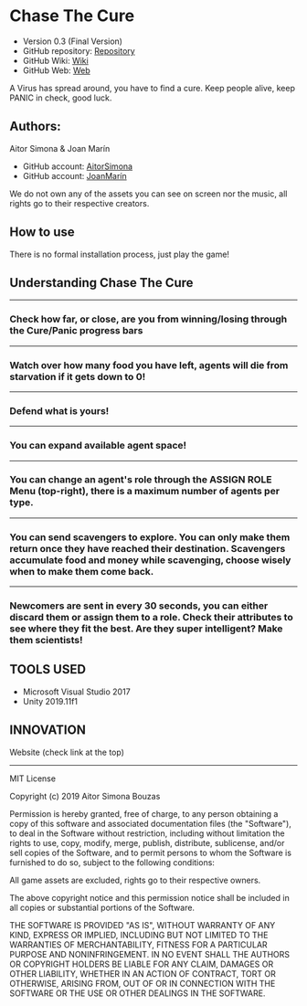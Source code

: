 # Chase The Cure
* Version 0.3 (Final Version)
* GitHub repository: [Repository](https://github.com/AitorSimona/ChaseTheCure)
* GitHub Wiki: [Wiki](https://github.com/AitorSimona/ChaseTheCure/wiki)
* GitHub Web: [Web](https://aitorsimona.github.io/ChaseTheCure/)

A Virus has spread around, you have to find a cure.
Keep people alive, keep PANIC in check, good luck.

## Authors:

Aitor Simona & Joan Marín

* GitHub account: [AitorSimona](https://github.com/AitorSimona)
* GitHub account: [JoanMarín](https://github.com/X0KA)

We do not own any of the assets you can see on screen nor the music, all rights go to their respective creators.

## How to use

There is no formal installation process, just play the game!

## Understanding Chase The Cure

***

### Check how far, or close, are you from winning/losing through the Cure/Panic progress bars

***

### Watch over how many food you have left, agents will die from starvation if it gets down to 0!

***

### Defend what is yours! 

***

### You can expand available agent space!

***

### You can change an agent's role through the ASSIGN ROLE Menu (top-right), there is a maximum number of agents per type.

***

### You can send scavengers to explore. You can only make them return once they have reached their destination. Scavengers accumulate food and money while scavenging, choose wisely when to make them come back. 

***

### Newcomers are sent in every 30 seconds, you can either discard them or assign them to a role. Check their attributes to see where they fit the best. Are they super intelligent? Make them scientists!

## TOOLS USED

- Microsoft Visual Studio 2017
- Unity 2019.11f1

## INNOVATION

Website (check link at the top)

***

MIT License

Copyright (c) 2019 Aitor Simona Bouzas

Permission is hereby granted, free of charge, to any person obtaining a copy
of this software and associated documentation files (the "Software"), to deal
in the Software without restriction, including without limitation the rights
to use, copy, modify, merge, publish, distribute, sublicense, and/or sell
copies of the Software, and to permit persons to whom the Software is
furnished to do so, subject to the following conditions:

All game assets are excluded, rights go to their respective owners.

The above copyright notice and this permission notice shall be included in all
copies or substantial portions of the Software.

THE SOFTWARE IS PROVIDED "AS IS", WITHOUT WARRANTY OF ANY KIND, EXPRESS OR
IMPLIED, INCLUDING BUT NOT LIMITED TO THE WARRANTIES OF MERCHANTABILITY,
FITNESS FOR A PARTICULAR PURPOSE AND NONINFRINGEMENT. IN NO EVENT SHALL THE
AUTHORS OR COPYRIGHT HOLDERS BE LIABLE FOR ANY CLAIM, DAMAGES OR OTHER
LIABILITY, WHETHER IN AN ACTION OF CONTRACT, TORT OR OTHERWISE, ARISING FROM,
OUT OF OR IN CONNECTION WITH THE SOFTWARE OR THE USE OR OTHER DEALINGS IN THE
SOFTWARE.
